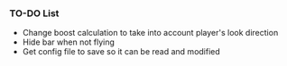 ### TO-DO List

* Change boost calculation to take into account player's look direction
* Hide bar when not flying
* Get config file to save so it can be read and modified
